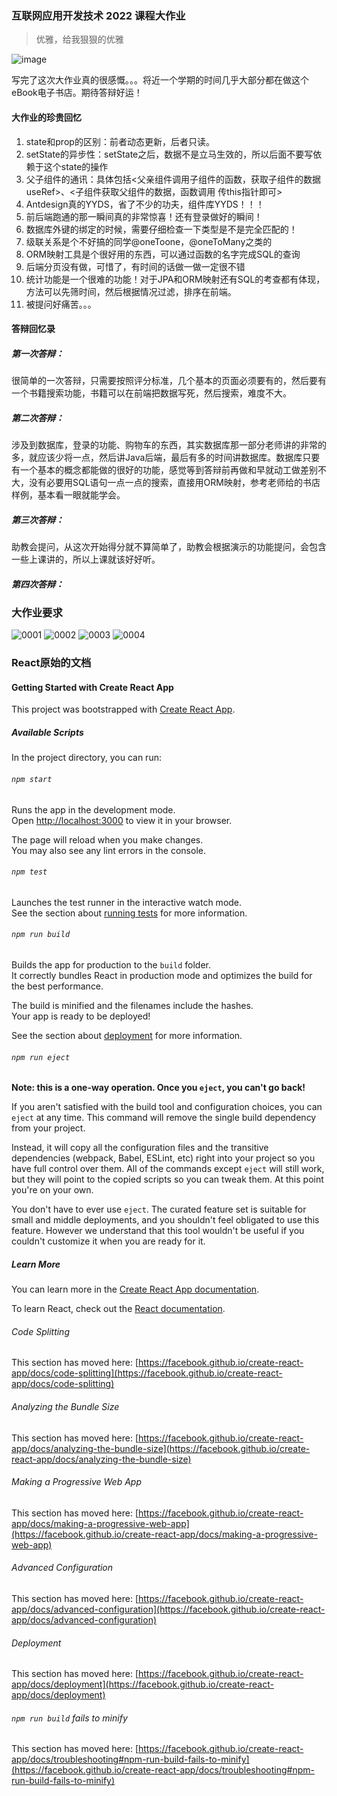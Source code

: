 ### 互联网应用开发技术 2022 课程大作业
> 优雅，给我狠狠的优雅

![image](https://user-images.githubusercontent.com/84625273/177540777-a1171704-dc85-4192-ab0d-3e47def06b56.png)

写完了这次大作业真的很感慨。。。将近一个学期的时间几乎大部分都在做这个eBook电子书店。期待答辩好运！

#### 大作业的珍贵回忆
1. state和prop的区别：前者动态更新，后者只读。
2. setState的异步性：setState之后，数据不是立马生效的，所以后面不要写依赖于这个state的操作
3. 父子组件的通讯：具体包括<父亲组件调用子组件的函数，获取子组件的数据 useRef>、<子组件获取父组件的数据，函数调用 传this指针即可>
4. Antdesign真的YYDS，省了不少的功夫，组件库YYDS！！！
5. 前后端跑通的那一瞬间真的非常惊喜！还有登录做好的瞬间！
6. 数据库外键的绑定的时候，需要仔细检查一下类型是不是完全匹配的！
7. 级联关系是个不好搞的同学@oneToone，@oneToMany之类的
8. ORM映射工具是个很好用的东西，可以通过函数的名字完成SQL的查询
9. 后端分页没有做，可惜了，有时间的话做一做一定很不错
10. 统计功能是一个很难的功能！对于JPA和ORM映射还有SQL的考查都有体现，方法可以先筛时间，然后根据情况过滤，排序在前端。
11. 被提问好痛苦。。。


#### 答辩回忆录
##### 第一次答辩：
很简单的一次答辩，只需要按照评分标准，几个基本的页面必须要有的，然后要有一个书籍搜索功能，书籍可以在前端把数据写死，然后搜索，难度不大。

##### 第二次答辩：
涉及到数据库，登录的功能、购物车的东西，其实数据库那一部分老师讲的非常的多，就应该少将一点，然后讲Java后端，最后有多的时间讲数据库。数据库只要有一个基本的概念都能做的很好的功能，感觉等到答辩前再做和早就动工做差别不大，没有必要用SQL语句一点一点的搜索，直接用ORM映射，参考老师给的书店样例，基本看一眼就能学会。

##### 第三次答辩：
助教会提问，从这次开始得分就不算简单了，助教会根据演示的功能提问，会包含一些上课讲的，所以上课就该好好听。

##### 第四次答辩：



### 大作业要求
![0001](https://user-images.githubusercontent.com/84625273/177810909-66a5559f-1d61-469c-9baf-e1c7df9a3771.jpg)
![0002](https://user-images.githubusercontent.com/84625273/177811000-cce587db-36e0-4e3d-8fd3-6eeef5771b0b.jpg)
![0003](https://user-images.githubusercontent.com/84625273/177811008-e0130044-c429-4ced-824b-8c0330a7bc41.jpg)
![0004](https://user-images.githubusercontent.com/84625273/177811016-a90bd7c5-34b3-411d-8791-9fe2a8a07b7b.jpg)









### React原始的文档

#### Getting Started with Create React App

This project was bootstrapped with [Create React App](https://github.com/facebook/create-react-app).

##### Available Scripts

In the project directory, you can run:

###### `npm start`

Runs the app in the development mode.\
Open [http://localhost:3000](http://localhost:3000) to view it in your browser.

The page will reload when you make changes.\
You may also see any lint errors in the console.

###### `npm test`

Launches the test runner in the interactive watch mode.\
See the section about [running tests](https://facebook.github.io/create-react-app/docs/running-tests) for more information.

###### `npm run build`

Builds the app for production to the `build` folder.\
It correctly bundles React in production mode and optimizes the build for the best performance.

The build is minified and the filenames include the hashes.\
Your app is ready to be deployed!

See the section about [deployment](https://facebook.github.io/create-react-app/docs/deployment) for more information.

###### `npm run eject`

**Note: this is a one-way operation. Once you `eject`, you can't go back!**

If you aren't satisfied with the build tool and configuration choices, you can `eject` at any time. This command will remove the single build dependency from your project.

Instead, it will copy all the configuration files and the transitive dependencies (webpack, Babel, ESLint, etc) right into your project so you have full control over them. All of the commands except `eject` will still work, but they will point to the copied scripts so you can tweak them. At this point you're on your own.

You don't have to ever use `eject`. The curated feature set is suitable for small and middle deployments, and you shouldn't feel obligated to use this feature. However we understand that this tool wouldn't be useful if you couldn't customize it when you are ready for it.

##### Learn More

You can learn more in the [Create React App documentation](https://facebook.github.io/create-react-app/docs/getting-started).

To learn React, check out the [React documentation](https://reactjs.org/).

###### Code Splitting

This section has moved here: [https://facebook.github.io/create-react-app/docs/code-splitting](https://facebook.github.io/create-react-app/docs/code-splitting)

###### Analyzing the Bundle Size

This section has moved here: [https://facebook.github.io/create-react-app/docs/analyzing-the-bundle-size](https://facebook.github.io/create-react-app/docs/analyzing-the-bundle-size)

###### Making a Progressive Web App

This section has moved here: [https://facebook.github.io/create-react-app/docs/making-a-progressive-web-app](https://facebook.github.io/create-react-app/docs/making-a-progressive-web-app)

###### Advanced Configuration

This section has moved here: [https://facebook.github.io/create-react-app/docs/advanced-configuration](https://facebook.github.io/create-react-app/docs/advanced-configuration)

###### Deployment

This section has moved here: [https://facebook.github.io/create-react-app/docs/deployment](https://facebook.github.io/create-react-app/docs/deployment)

###### `npm run build` fails to minify

This section has moved here: [https://facebook.github.io/create-react-app/docs/troubleshooting#npm-run-build-fails-to-minify](https://facebook.github.io/create-react-app/docs/troubleshooting#npm-run-build-fails-to-minify)
